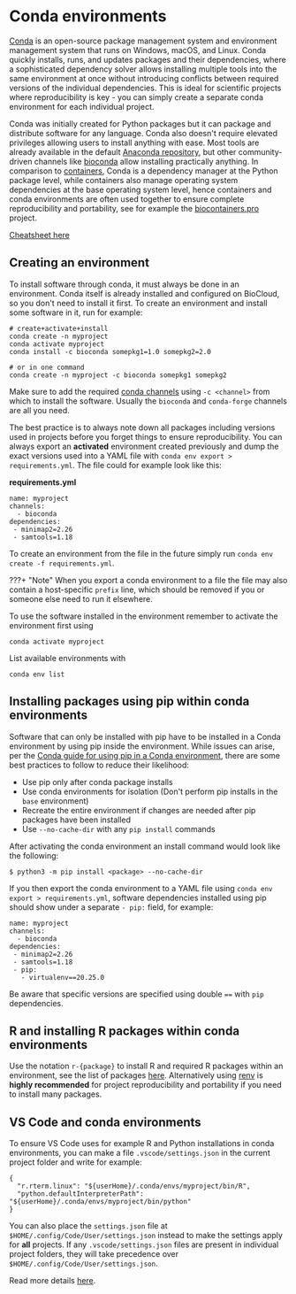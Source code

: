 # Conda environments
[Conda](https://docs.conda.io/projects/conda/en/latest/) is an open-source package management system and environment management system that runs on Windows, macOS, and Linux. Conda quickly installs, runs, and updates packages and their dependencies, where a sophisticated dependency solver allows installing multiple tools into the same environment at once without introducing conflicts between required versions of the individual dependencies. This is ideal for scientific projects where reproducibility is key - you can simply create a separate conda environment for each individual project.

Conda was initially created for Python packages but it can package and distribute software for any language. Conda also doesn't require elevated privileges allowing users to install anything with ease. Most tools are already available in the default [Anaconda repository](https://anaconda.cloud/package-categories), but other community-driven channels like [bioconda](https://bioconda.github.io/) allow installing practically anything. In comparison to [containers](containers.md), Conda is a dependency manager at the Python package level, while containers also manage operating system dependencies at the base operating system level, hence containers and conda environments are often used together to ensure complete reproducibility and portability, see for example the [biocontainers.pro](https://biocontainers.pro/) project.

[Cheatsheet here](https://docs.conda.io/projects/conda/en/latest/_downloads/843d9e0198f2a193a3484886fa28163c/conda-cheatsheet.pdf)

## Creating an environment
To install software through conda, it must always be done in an environment. Conda itself is already installed and configured on BioCloud, so you don't need to install it first. To create an environment and install some software in it, run for example:

```
# create+activate+install
conda create -n myproject
conda activate myproject
conda install -c bioconda somepkg1=1.0 somepkg2=2.0

# or in one command
conda create -n myproject -c bioconda somepkg1 somepkg2
```

Make sure to add the required [conda channels](https://docs.anaconda.com/psm-cloud/channels/) using `-c <channel>` from which to install the software. Usually the `bioconda` and `conda-forge` channels are all you need.

The best practice is to always note down all packages including versions used in projects before you forget things to ensure reproducibility. You can always export an **activated** environment created previously and dump the exact versions used into a YAML file with `conda env export > requirements.yml`. The file could for example look like this:

**requirements.yml**
```
name: myproject
channels:
  - bioconda
dependencies:
 - minimap2=2.26
 - samtools=1.18
```

To create an environment from the file in the future simply run `conda env create -f requirements.yml`.

???+ "Note"
      When you export a conda environment to a file the file may also contain a host-specific `prefix` line, which should be removed if you or someone else need to run it elsewhere.

To use the software installed in the environment remember to activate the environment first using
```
conda activate myproject
```

List available environments with
```
conda env list
```

## Installing packages using pip within conda environments
Software that can only be installed with pip have to be installed in a Conda environment by using pip inside the environment. While issues can arise, per the [Conda guide for using pip in a Conda environment](https://www.anaconda.com/blog/using-pip-in-a-conda-environment), there are some best practices to follow to reduce their likelihood:

 - Use pip only after conda package installs
 - Use conda environments for isolation (Don't perform pip installs in the `base` environment)
 - Recreate the entire environment if changes are needed after pip packages have been installed
 - Use `--no-cache-dir` with any `pip install` commands

After activating the conda environment an install command would look like the following:
```
$ python3 -m pip install <package> --no-cache-dir
```

If you then export the conda environment to a YAML file using `conda env export > requirements.yml`, software dependencies installed using pip should show under a separate `- pip:` field, for example:
```
name: myproject
channels:
  - bioconda
dependencies:
 - minimap2=2.26
 - samtools=1.18
 - pip:
   - virtualenv==20.25.0
```

Be aware that specific versions are specified using double `==` with `pip` dependencies.

## R and installing R packages within conda environments
Use the notation `r-{package}` to install R and required R packages within an environment, see the list of packages [here](https://anaconda.org/r/repo?sort=_name&sort_order=asc). Alternatively using [renv](https://rstudio.github.io/renv/articles/renv.html) is **highly recommended** for project reproducibility and portability if you need to install many packages.

## VS Code and conda environments
To ensure VS Code uses for example R and Python installations in conda environments, you can make a file `.vscode/settings.json` in the current project folder and write for example:
```shell
{
  "r.rterm.linux": "${userHome}/.conda/envs/myproject/bin/R",
  "python.defaultInterpreterPath": "${userHome}/.conda/envs/myproject/bin/python"
}
```

You can also place the `settings.json` file at `$HOME/.config/Code/User/settings.json` instead to make the settings apply for **all** projects. If any `.vscode/settings.json` files are present in individual project folders, they will take precedence over `$HOME/.config/Code/User/settings.json`.

Read more details [here](https://code.visualstudio.com/docs/python/environments).

